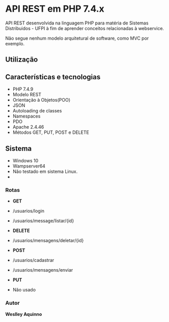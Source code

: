 # API REST em PHP 7.4.x

API REST desenvolvida na linguagem PHP para matéria de Sistemas Distribuidos - UFPI à fim de aprender conceitos relacionadas à webservice.

Não segue nenhum modelo arquitetural de software, como MVC por exemplo. 

## Utilização



## Características e tecnologias

* PHP 7.4.9
* Modelo REST
* Orientação à Objetos(POO)
* JSON
* Autoloading de classes
* Namespaces
* PDO
* Apache 2.4.46
* Métodos GET, PUT, POST e DELETE

## Sistema

* Windows 10
* Wampserver64
* Não testado em sistema Linux.
* 
### Rotas

* **GET**

* /usuarios/login

* /usuarios/message/listar/{id}

* **DELETE**

* /usuarios/mensagens/deletar/{id}

* **POST**

* /usuarios/cadastrar
* /usuarios/mensagens/enviar
<!-- * /usuarios/mensagens/encaminhar
* /usuarios/mensagens/responder -->

* **PUT**

* Não usado

### Autor

**Weslley Aquinno**
